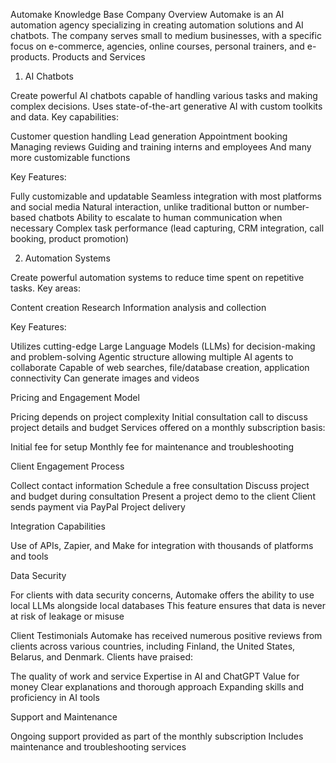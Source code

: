 Automake Knowledge Base
Company Overview
Automake is an AI automation agency specializing in creating automation solutions and AI chatbots. The company serves small to medium businesses, with a specific focus on e-commerce, agencies, online courses, personal trainers, and e-products.
Products and Services
1. AI Chatbots

Create powerful AI chatbots capable of handling various tasks and making complex decisions.
Uses state-of-the-art generative AI with custom toolkits and data.
Key capabilities:

Customer question handling
Lead generation
Appointment booking
Managing reviews
Guiding and training interns and employees
And many more customizable functions



Key Features:

Fully customizable and updatable
Seamless integration with most platforms and social media
Natural interaction, unlike traditional button or number-based chatbots
Ability to escalate to human communication when necessary
Complex task performance (lead capturing, CRM integration, call booking, product promotion)

2. Automation Systems

Create powerful automation systems to reduce time spent on repetitive tasks.
Key areas:

Content creation
Research
Information analysis and collection



Key Features:

Utilizes cutting-edge Large Language Models (LLMs) for decision-making and problem-solving
Agentic structure allowing multiple AI agents to collaborate
Capable of web searches, file/database creation, application connectivity
Can generate images and videos

Pricing and Engagement Model

Pricing depends on project complexity
Initial consultation call to discuss project details and budget
Services offered on a monthly subscription basis:

Initial fee for setup
Monthly fee for maintenance and troubleshooting



Client Engagement Process

Collect contact information
Schedule a free consultation
Discuss project and budget during consultation
Present a project demo to the client
Client sends payment via PayPal
Project delivery

Integration Capabilities

Use of APIs, Zapier, and Make for integration with thousands of platforms and tools

Data Security

For clients with data security concerns, Automake offers the ability to use local LLMs alongside local databases
This feature ensures that data is never at risk of leakage or misuse

Client Testimonials
Automake has received numerous positive reviews from clients across various countries, including Finland, the United States, Belarus, and Denmark. Clients have praised:

The quality of work and service
Expertise in AI and ChatGPT
Value for money
Clear explanations and thorough approach
Expanding skills and proficiency in AI tools

Support and Maintenance

Ongoing support provided as part of the monthly subscription
Includes maintenance and troubleshooting services